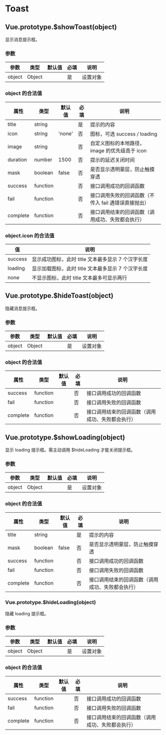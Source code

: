 # Toast

## <a name="showToast">Vue.prototype.\$showToast(object)</a>

显示消息提示框。

### 参数

| 参数   | 类型   | 默认值 | 必填 | 说明     |
| ------ | ------ | ------ | ---- | -------- |
| object | Object |        | 是   | 设置对象 |

### object 的合法值

| 属性     | 类型     | 默认值 | 必填 | 说明                                                 |
| -------- | -------- | ------ | ---- | ---------------------------------------------------- |
| title    | string   |        | 是   | 提示的内容                                           |
| icon     | string   | 'none' | 否   | 图标，可选 success / loading                         |
| image    | string   |        | 否   | 自定义图标的本地路径，image 的优先级高于 icon        |
| duration | number   | 1500   | 否   | 提示的延迟关闭时间                                   |
| mask     | boolean  | false  | 否   | 是否显示透明蒙层，防止触摸穿透                       |
| success  | function |        | 否   | 接口调用成功的回调函数                               |
| fail     | function |        | 否   | 接口调用失败的回调函数（不传入 fail 遇错误直接抛出） |
| complete | function |        | 否   | 接口调用结束的回调函数（调用成功、失败都会执行）     |

### object.icon 的合法值

| 值      | 说明                                               |
| ------- | -------------------------------------------------- |
| success | 显示成功图标，此时 title 文本最多显示 7 个汉字长度 |
| loading | 显示加载图标，此时 title 文本最多显示 7 个汉字长度 |
| none    | 不显示图标，此时 title 文本最多可显示两行          |

## <a name="hideToast">Vue.prototype.\$hideToast(object)</a>

隐藏消息提示框。

### 参数

| 参数   | 类型   | 默认值 | 必填 | 说明     |
| ------ | ------ | ------ | ---- | -------- |
| object | Object |        | 是   | 设置对象 |

### object 的合法值

| 属性     | 类型     | 默认值 | 必填 | 说明                                             |
| -------- | -------- | ------ | ---- | ------------------------------------------------ |
| success  | function |        | 否   | 接口调用成功的回调函数                           |
| fail     | function |        | 否   | 接口调用失败的回调函数                           |
| complete | function |        | 否   | 接口调用结束的回调函数（调用成功、失败都会执行） |

## <a name="hideToast">Vue.prototype.\$showLoading(object)</a>

显示 loading 提示框。需主动调用 \$hideLoading 才能关闭提示框。

### 参数

| 参数   | 类型   | 默认值 | 必填 | 说明     |
| ------ | ------ | ------ | ---- | -------- |
| object | Object |        | 是   | 设置对象 |

### object 的合法值

| 属性     | 类型     | 默认值 | 必填 | 说明                                             |
| -------- | -------- | ------ | ---- | ------------------------------------------------ |
| title    | string   |        | 是   | 提示的内容                                       |
| mask     | boolean  | false  | 否   | 是否显示透明蒙层，防止触摸穿透                   |
| success  | function |        | 否   | 接口调用成功的回调函数                           |
| fail     | function |        | 否   | 接口调用失败的回调函数                           |
| complete | function |        | 否   | 接口调用结束的回调函数（调用成功、失败都会执行） |

### <a name="hideToast">Vue.prototype.\$hideLoading(object)</a>

隐藏 loading 提示框。

### 参数

| 参数   | 类型   | 默认值 | 必填 | 说明     |
| ------ | ------ | ------ | ---- | -------- |
| object | Object |        | 是   | 设置对象 |

### object 的合法值

| 属性     | 类型     | 默认值 | 必填 | 说明                                             |
| -------- | -------- | ------ | ---- | ------------------------------------------------ |
| success  | function |        | 否   | 接口调用成功的回调函数                           |
| fail     | function |        | 否   | 接口调用失败的回调函数                           |
| complete | function |        | 否   | 接口调用结束的回调函数（调用成功、失败都会执行） |
